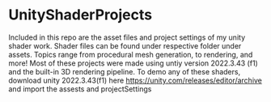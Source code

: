 # UnityShaderProjects
Included in this repo are the asset files and project settings of my unity shader work. Shader files can be found under respective folder under assets. Topics range from procedural mesh generation, to rendering, and more! Most of these projects were made using untiy version  2022.3.43 (f1) and the built-in 3D rendering pipeline. To demo any of these shaders, download unity 2022.3.43(f1) here https://unity.com/releases/editor/archive and import the assests and projectSettings
